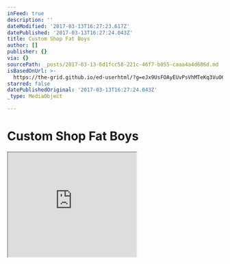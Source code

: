 ```yaml
---
inFeed: true
description: ''
dateModified: '2017-03-13T16:27:23.617Z'
datePublished: '2017-03-13T16:27:24.043Z'
title: Custom Shop Fat Boys
author: []
publisher: {}
via: {}
sourcePath: _posts/2017-03-13-6d1fcc58-221c-46f7-b055-caaa4a4d686d.md
isBasedOnUrl: >-
  https://the-grid.github.io/ed-userhtml/?g=eJx9UsFOAyEUvPsVhMTeKq3VuO6WmqhXExM_oGGBFiLyyONt2-3Xu263Zo1REg4zDDNhHkvjd0wHlbPktZ7WTdttIojs-aVYFNNXhKc3zjK1wUq-94ZceX1_mw6Vs37rqLxZdICvLtiwln6D6sN-Y8YyaskdUcqlEMpcdRmniKtMgFZohUbs5iK55k4dvRgFPyhNHqLUzup3aGgCyca1jzJBatKkprgmeyD52LQ90BAAZVEUfJRfAxqLks_GZNYIIfi4lTzC-MAB-iNEUuFPyc4ief2PQIUAe0IVc1Joo24lJ2zsWNI3Kfl8Nrv8kd6X-psf-ocuetN5l8x5Y2yshseVLEK01eD6dbk6W_VgPB9xGtCZWYruB6w-AatDmMM
starred: false
datePublishedOriginal: '2017-03-13T16:27:24.043Z'
_type: MediaObject

---
```

# Custom Shop Fat Boys

<iframe src="https://the-grid.github.io/ed-userhtml/?g=eJx9UsFOAyEUvPsVhMTeKq3VuO6WmqhXExM_oGGBFiLyyONt2-3Xu263Zo1REg4zDDNhHkvjd0wHlbPktZ7WTdttIojs-aVYFNNXhKc3zjK1wUq-94ZceX1_mw6Vs37rqLxZdICvLtiwln6D6sN-Y8YyaskdUcqlEMpcdRmniKtMgFZohUbs5iK55k4dvRgFPyhNHqLUzup3aGgCyca1jzJBatKkprgmeyD52LQ90BAAZVEUfJRfAxqLks_GZNYIIfi4lTzC-MAB-iNEUuFPyc4ief2PQIUAe0IVc1Joo24lJ2zsWNI3Kfl8Nrv8kd6X-psf-ocuetN5l8x5Y2yshseVLEK01eD6dbk6W_VgPB9xGtCZWYruB6w-AatDmMM" height="244" style=""></iframe>
